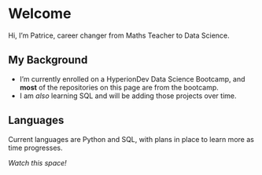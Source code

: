 # Welcome

Hi, I’m Patrice, career changer from Maths Teacher to Data Science.

## My Background
- I’m currently enrolled on a HyperionDev Data Science Bootcamp, and __most__ of the repositories on this page are from the bootcamp.
- I am _also_ learning SQL and will be adding those projects over time.

## Languages
Current languages are Python and SQL, with plans in place to learn more as time progresses. 

_Watch this space!_

<!---
patrice-ojie/patrice-ojie is a ✨ special ✨ repository because its `README.md` (this file) appears on your GitHub profile.
You can click the Preview link to take a look at your changes.
--->
